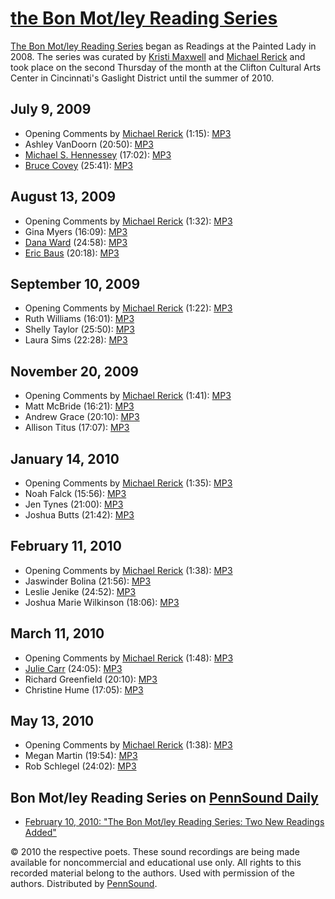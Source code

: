 [the Bon Mot/ley Reading Series](http://bonmotley.blogspot.com/)
================================================================

  

[The Bon Mot/ley Reading Series](http://bonmotley.blogspot.com/) began as Readings at the Painted Lady in 2008. The series was curated by [Kristi Maxwell](Maxwell.php) and [Michael Rerick](Rerick.php) and took place on the second Thursday of the month at the Clifton Cultural Arts Center in Cincinnati's Gaslight District until the summer of 2010.

  

July 9, 2009
------------

-   Opening Comments by [Michael Rerick](http://writing.upenn.edu/pennsound/x/Rerick.php) (1:15): [MP3](http://media.sas.upenn.edu/pennsound/groups/Bon-Motley/Rerick-Michael_Intro_Bon-Motley-Reading-Series_Cincinnati_7-9-09.mp3)
-   Ashley VanDoorn (20:50): [MP3](http://media.sas.upenn.edu/pennsound/authors/VanDoorn/VanDoorn-Ashley_Complete-Reading_Bon-Motley-Reading-Series_Cincinnati_7-9-09.mp3)
-   [Michael S. Hennessey](Hennessey.html) (17:02): [MP3](http://media.sas.upenn.edu/pennsound/authors/Hennessey/Hennessey-Michael_Complete-Reading_Bon-Motley-Reading-Series_Cincinnati_7-9-09.mp3)
-   [Bruce Covey](Covey.html) (25:41): [MP3](http://media.sas.upenn.edu/pennsound/authors/Covey/Covey-Bruce_Complete-Reading_Bon-Motley-Reading-Series_Cincinnati_7-9-09.mp3)

  

August 13, 2009
---------------

-   Opening Comments by [Michael Rerick](http://writing.upenn.edu/pennsound/x/Rerick.php) (1:32): [MP3](http://media.sas.upenn.edu/pennsound/groups/Bon-Motley/Rerick-Michael_Introduction_Introduction_Bon-Motley-Reading-Series_Cincinnati_8-13-09.mp3)
-   Gina Myers (16:09): [MP3](http://media.sas.upenn.edu/pennsound/authors/Myers/Myers-Gina_Complete-Reading_Bon-Motley-Reading-Series_Cincinnati_8-13-09.mp3)
-   [Dana Ward](Ward-Dana.php) (24:58): [MP3](http://media.sas.upenn.edu/pennsound/authors/Ward-Dana/Ward-Dana_Complete-Reading_Bon-Motley-Reading-Series_Cincinnati_8-13-09.mp3)
-   [Eric Baus](Baus.php) (20:18): [MP3](http://media.sas.upenn.edu/pennsound/authors/Baus/Baus-Eric_Complete-Reading_Bon-Motley-Reading-Series_Cincinnati_8-13-09.mp3)

  

September 10, 2009
------------------

-   Opening Comments by [Michael Rerick](http://writing.upenn.edu/pennsound/x/Rerick.php) (1:22): [MP3](http://media.sas.upenn.edu/pennsound/groups/Bon-Motley/Rerick-Michael_Introduction_Bon-Motley-Reading-Series_Cincinnati_9-10-09.mp3)
-   Ruth Williams (16:01): [MP3](http://media.sas.upenn.edu/pennsound/authors/Williams-Ruth/Williams-Ruth_Complete-Reading_Bon-Motley-Reading-Series_Cincinnati_9-10-09.mp3)
-   Shelly Taylor (25:50): [MP3](http://media.sas.upenn.edu/pennsound/authors/Taylor-Shelly/Taylor-Shelly_Complete-Reading_Bon-Motley-Reading-Series_Cincinnati_9-10-09.mp3)
-   Laura Sims (22:28): [MP3](http://media.sas.upenn.edu/pennsound/authors/Sims/Sims-Laura_Complete-Reading_Bon-Motley-Reading-Series_Cincinnati_9-10-09.mp3)

  

November 20, 2009
-----------------

-   Opening Comments by [Michael Rerick](http://writing.upenn.edu/pennsound/x/Rerick.php) (1:41): [MP3](http://media.sas.upenn.edu/pennsound/groups/Bon-Motley/Rerick-Michael_Introduction_Bon-Motley-Reading-Series_Cincinnati_11-20-09.mp3)
-   Matt McBride (16:21): [MP3](http://media.sas.upenn.edu/pennsound/authors/McBride/McBride-Matt_Complete-Reading_Bon-Motley-Reading-Series_Cincinnati_11-20-09.mp3)
-   Andrew Grace (20:10): [MP3](http://media.sas.upenn.edu/pennsound/authors/Grace/Grace-Andrew_Complete-Reading_Bon-Motley-Reading-Series_Cincinnati_11-20-09.mp3)
-   Allison Titus (17:07): [MP3](http://media.sas.upenn.edu/pennsound/authors/Titus/Titus-Allison_Complete-Reading_Bon-Motley-Reading-Series_Cincinnati_11-20-09.mp3)

  

January 14, 2010
----------------

-   Opening Comments by [Michael Rerick](http://writing.upenn.edu/pennsound/x/Rerick.php) (1:35): [MP3](http://media.sas.upenn.edu/pennsound/groups/Bon-Motley/Rerick-Michael_Introduction_Bon-Motley-Reading-Series_Cincinnati_1-14-10.mp3)
-   Noah Falck (15:56): [MP3](http://media.sas.upenn.edu/pennsound/authors/Falck/Falck-Noah_Complete-Reading_Bon-Motley-Reading-Series_Cincinnati_1-14-10.mp3)
-   Jen Tynes (21:00): [MP3](http://media.sas.upenn.edu/pennsound/authors/Tynes/Tynes-Jen_Complete-Reading_Bon-Motley-Reading-Series_Cincinnati_1-14-10.mp3)
-   Joshua Butts (21:42): [MP3](http://media.sas.upenn.edu/pennsound/authors/Butts/Butts-Joshua_Complete-Reading_Bon-Motley-Reading-Series_Cincinnati_1-14-10.mp3)

  

February 11, 2010
-----------------

-   Opening Comments by [Michael Rerick](http://writing.upenn.edu/pennsound/x/Rerick.php) (1:38): [MP3](http://media.sas.upenn.edu/pennsound/groups/Bon-Motley/Rerick-Michael_Introduction_Bon-Motley-Reading-Series_Cincinnati_2-11-10.mp3)
-   Jaswinder Bolina (21:56): [MP3](http://media.sas.upenn.edu/pennsound/authors/Bolina/Bolina-Jaswinder_Complete-Reading_Bon-Motley-Reading-Series_Cincinnati_2-11-10.mp3)
-   Leslie Jenike (24:52): [MP3](http://media.sas.upenn.edu/pennsound/authors/Jenike/Jenike-Leslie_Complete-Reading_Bon-Motley-Reading-Series_Cincinnati_2-11-10.mp3)
-   Joshua Marie Wilkinson (18:06): [MP3](http://media.sas.upenn.edu/pennsound/authors/Wilkinson-Joshua/Wilkinson-Joshua-Marie_Complete-Reading_Bon-Motley-Reading-Series_Cincinnati_2-11-10.mp3)

  

March 11, 2010
--------------

-   Opening Comments by [Michael Rerick](http://writing.upenn.edu/pennsound/x/Rerick.php) (1:48): [MP3](http://media.sas.upenn.edu/pennsound/groups/Bon-Motley/Rerick-Michael_Introduction_Bon-Motley-Reading-Series_Cincinnati_3-11-10.mp3)
-   [Julie Carr](http://writing.upenn.edu/pennsound/x/Carr.php) (24:05): [MP3](http://media.sas.upenn.edu/pennsound/authors/Carr/Carr-Julie_Bon-Motley-Reading-Series_Cincinnati_3-11-10.mp3)
-   Richard Greenfield (20:10): [MP3](http://media.sas.upenn.edu/pennsound/authors/Greenfield/Greenfield-Richard_Bon-Motley-Reading-Series_Cincinnati_3-11-10.mp3)
-   Christine Hume (17:05): [MP3](http://media.sas.upenn.edu/pennsound/authors/Hume/Hume-Christine_Bon-Motley-Reading-Series_Cincinnati_3-11-10.mp3)

  

May 13, 2010
------------

-   Opening Comments by [Michael Rerick](http://writing.upenn.edu/pennsound/x/Rerick.php) (1:38): [MP3](http://media.sas.upenn.edu/pennsound/groups/Bon-Motley/Rerick-Michael_Intro_Bon-Motley-Reading-Series_Cincinnati_5-13-10.mp3)
-   Megan Martin (19:54): [MP3](http://media.sas.upenn.edu/pennsound/authors/Martin-Megan/Martin-Megan_Bon-Motley-Reading-Series_Cincinnati_5-13-10.mp3)
-   Rob Schlegel (24:02): [MP3](http://media.sas.upenn.edu/pennsound/authors/Schlegel/Schlegel-Rob_Bon-Motley-Reading-Series_Cincinnati_5-13-10.mp3)

Bon Mot/ley Reading Series on [PennSound Daily](http://writing.upenn.edu/pennsound/daily)
-----------------------------------------------------------------------------------------

-   [February 10, 2010: "The Bon Mot/ley Reading Series: Two New Readings Added"](http://writing.upenn.edu/pennsound/daily/201002.php#10_11:58)

  
  

© 2010 the respective poets. These sound recordings are being made available for noncommercial and
educational use only. All rights to this recorded material belong to the authors. Used with permission of the authors.
Distributed by [PennSound](http://writing.upenn.edu/pennsound).
